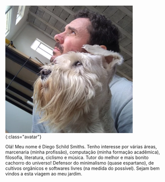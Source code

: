 ---
---

![eu](/images/pages/eu.webp){:class="avatar"}

Olá! Meu nome é Diego Schild Smiths. Tenho interesse por várias áreas, marcenaria (minha profissão), computação (minha formação acadêmica), filosofia, literatura, ciclismo e música. Tutor do melhor e mais bonito cachorro do universo! Defensor do minimalismo (quase espartano), de cultivos orgânicos e softwares livres (na medida do possível). Sejam bem vindos a esta viagem ao meu jardim.

